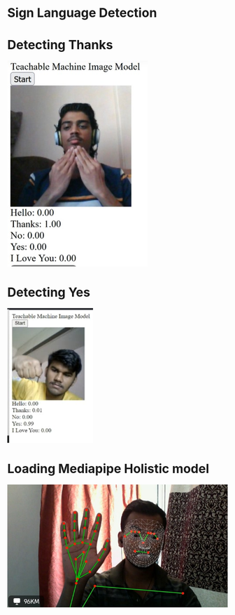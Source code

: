 
# Sign Language Detection

# Detecting Thanks
![alt text](https://github.com/Concerned-Doggo/SignLangDetection/blob/master/thanks.jpeg)

# Detecting Yes
![alt text](https://github.com/Concerned-Doggo/SignLangDetection/blob/master/yes.png)

# Loading Mediapipe Holistic model
![alt text](https://github.com/Concerned-Doggo/SignLangDetection/blob/master/mediapipe.jpeg)
